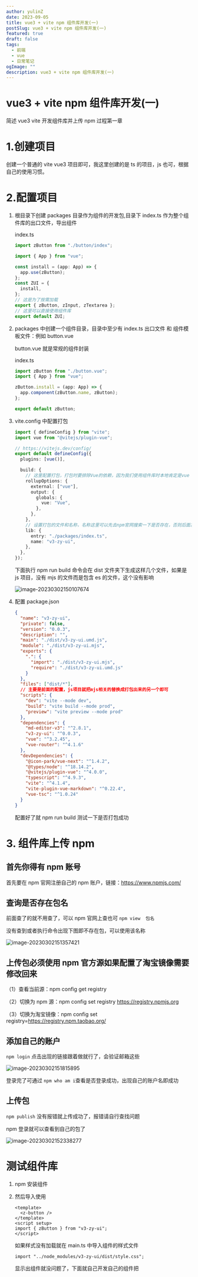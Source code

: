 ```yaml
---
author: yulinZ
date: 2023-09-05
title: vue3 + vite npm 组件库开发(一)
postSlug: vue3 + vite npm 组件库开发(一)
featured: true
draft: false
tags:
  - 前端
  - vue
  - 日常笔记
ogImage: ""
description: vue3 + vite npm 组件库开发(一)
---
```


# vue3 + vite npm 组件库开发(一)

简述 vue3 vite 开发组件库并上传 npm 过程第一章

# 1.创建项目

创建一个普通的 vite vue3 项目即可，我这里创建的是 ts 的项目，js 也可，根据自己的使用习惯。

# 2.配置项目

1. 根目录下创建 packages 目录作为组件的开发包,目录下 index.ts 作为整个组件库的出口文件，导出组件

   index.ts

   ```typescript
   import zButton from "./button/index";

   import { App } from "vue";

   const install = (app: App) => {
     app.use(zButton);
   };
   const ZUI = {
     install,
   };
   // 这是为了按需加载
   export { zButton, zInput, zTextarea };
   // 这里可以直接使用组件库
   export default ZUI;
   ```

2. packages 中创建一个组件目录，目录中至少有 index.ts 出口文件 和 组件模板文件：例如 button.vue

   button.vue 就是常规的组件封装

   index.ts

   ```typescript
   import zButton from "./button.vue";
   import { App } from "vue";

   zButton.install = (app: App) => {
     app.component(zButton.name, zButton);
   };

   export default zButton;
   ```

3. vite.config 中配置打包

   ```typescript
   import { defineConfig } from "vite";
   import vue from "@vitejs/plugin-vue";

   // https://vitejs.dev/config/
   export default defineConfig({
     plugins: [vue()],

     build: {
       // 这里配置打包，打包时要排除Vue的依赖，因为我们使用组件库时本地肯定是vue 环境，否则会报isCE 的错误
       rollupOptions: {
         external: ["vue"],
         output: {
           globals: {
             vue: "Vue",
           },
         },
       },
       // 设置打包的文件和名称，名称这里可以先去npm官网搜索一下是否存在，否则后面发包不成功也要修改
       lib: {
         entry: "./packages/index.ts",
         name: "v3-zy-ui",
       },
     },
   });
   ```

   下面执行 npm run build 命令会在 dist 文件夹下生成这样几个文件，如果是 js 项目，没有 mjs 的文件而是包含 es 的文件，这个没有影响

   ![image-20230302150107674](https://gitee.com/yulinzhu/pic-window/raw/master/image-20230302150107674.png)

4. 配置 package.json

   ```json
   {
     "name": "v3-zy-ui",
     "private": false,
     "version": "0.0.3",
     "description": "",
     "main": "./dist/v3-zy-ui.umd.js",
     "module": "./dist/v3-zy-ui.mjs",
     "exports": {
       ".": {
         "import": "./dist/v3-zy-ui.mjs",
         "require": "./dist/v3-zy-ui.umd.js"
       }
     },
     "files": ["dist/*"],
     // 主要是前面的配置，js项目就把mjs相关的替换成打包出来的另一个即可
     "scripts": {
       "dev": "vite --mode dev",
       "build": "vite build --mode prod",
       "preview": "vite preview --mode prod"
     },
     "dependencies": {
       "md-editor-v3": "^2.8.1",
       "v3-zy-ui": "^0.0.3",
       "vue": "^3.2.45",
       "vue-router": "^4.1.6"
     },
     "devDependencies": {
       "@icon-park/vue-next": "^1.4.2",
       "@types/node": "^18.14.2",
       "@vitejs/plugin-vue": "^4.0.0",
       "typescript": "^4.9.3",
       "vite": "^4.1.4",
       "vite-plugin-vue-markdown": "^0.22.4",
       "vue-tsc": "^1.0.24"
     }
   }
   ```

   配置好了就 npm run build 测试一下是否打包成功

# 3. 组件库上传 npm

## 首先你得有 npm 账号

首先要在 npm 官网注册自己的 npm 账户，链接：<https://www.npmjs.com/>

## 查询是否存在包名

前面查了的就不用查了，可以 npm 官网上查也可 `npm view  包名`

没有查到或者执行命令出现下图即不存在包，可以使用该名称

![image-20230302151357421](https://gitee.com/yulinzhu/pic-window/raw/master/image-20230302151357421.png)

## 上传包必须使用 npm 官方源如果配置了淘宝镜像需要修改回来

（1）查看当前源：npm config get registry

（2）切换为 npm 源：npm config set registry <https://registry.npmjs.org>

（3）切换为淘宝镜像：npm config set registry=<https://registry.npm.taobao.org/>

## 添加自己的账户

`npm login` 点击出现的链接跟着做就行了，会验证邮箱这些

![image-20230302151815895](https://gitee.com/yulinzhu/pic-window/raw/master/image-20230302151815895.png)

登录完了可通过 `npm who am i`查看是否登录成功，出现自己的账户名即成功

## 上传包

`npm publish` 没有报错就上传成功了，报错请自行查找问题

npm 登录就可以查看到自己的包了

![image-20230302152338277](https://gitee.com/yulinzhu/pic-window/raw/master/image-20230302152338277.png)

# 测试组件库

1. npm 安装组件

2. 然后导入使用

   ```vue
   <template>
     <z-button />
   </template>
   <script setup>
   import { zButton } from "v3-zy-ui";
   </script>
   ```

   如果样式没有加载就在 main.ts 中导入组件的样式文件

   `import "../node_modules/v3-zy-ui/dist/style.css";`

   显示出组件就没问题了，下面就自己开发自己的组件把
